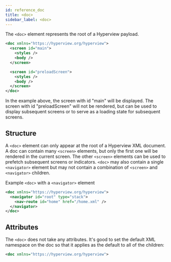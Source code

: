 ```yaml
---
id: reference_doc
title: <doc>
sidebar_label: <doc>
---
```


The `<doc>` element represents the root of a Hyperview payload.

```xml
<doc xmlns="https://hyperview.org/hyperview">
  <screen id="main">
    <styles />
    <body />
  </screen>

  <screen id="preloadScreen">
    <styles />
    <body />
  </screen>
</doc>
```

In the example above, the screen with id "main" will be displayed. The screen with id "preloadScreen" will not be rendered, but can be used to display subsequent screens or to serve as a loading state for subsequent screens.

## Structure

A `<doc>` element can only appear at the root of a Hyperview XML document. A doc can contain many `<screen>` elements, but only the first one will be rendered in the current screen. The other `<screen>` elements can be used to prefetch subsequent screens or indicators. `<doc>` may also contain a single `<navigator>` element but may not contain a combination of `<screen>` and `<navigator>` children.

Example `<doc>` with a `<navigator>` element

```xml
<doc xmlns="https://hyperview.org/hyperview">
  <navigator id="root" type="stack">
    <nav-route id="home" href="/home.xml" />
  </navigator>
</doc>
```

## Attributes

The `<doc>` does not take any attributes. It's good to set the default XML namespace on the doc so that it applies as the default to all of the children:

```xml
<doc xmlns="https://hyperview.org/hyperview">
```
